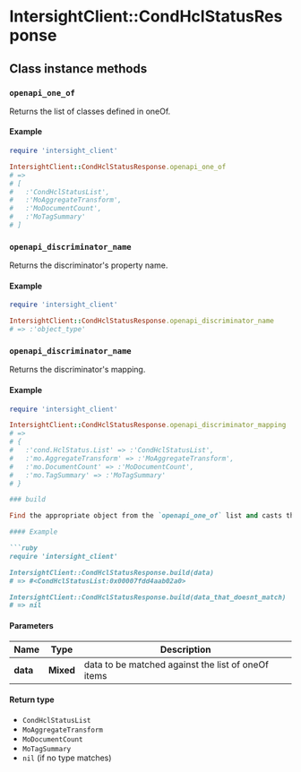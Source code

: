 # IntersightClient::CondHclStatusResponse

## Class instance methods

### `openapi_one_of`

Returns the list of classes defined in oneOf.

#### Example

```ruby
require 'intersight_client'

IntersightClient::CondHclStatusResponse.openapi_one_of
# =>
# [
#   :'CondHclStatusList',
#   :'MoAggregateTransform',
#   :'MoDocumentCount',
#   :'MoTagSummary'
# ]
```

### `openapi_discriminator_name`

Returns the discriminator's property name.

#### Example

```ruby
require 'intersight_client'

IntersightClient::CondHclStatusResponse.openapi_discriminator_name
# => :'object_type'
```

### `openapi_discriminator_name`

Returns the discriminator's mapping.

#### Example

```ruby
require 'intersight_client'

IntersightClient::CondHclStatusResponse.openapi_discriminator_mapping
# =>
# {
#   :'cond.HclStatus.List' => :'CondHclStatusList',
#   :'mo.AggregateTransform' => :'MoAggregateTransform',
#   :'mo.DocumentCount' => :'MoDocumentCount',
#   :'mo.TagSummary' => :'MoTagSummary'
# }

### build

Find the appropriate object from the `openapi_one_of` list and casts the data into it.

#### Example

```ruby
require 'intersight_client'

IntersightClient::CondHclStatusResponse.build(data)
# => #<CondHclStatusList:0x00007fdd4aab02a0>

IntersightClient::CondHclStatusResponse.build(data_that_doesnt_match)
# => nil
```

#### Parameters

| Name | Type | Description |
| ---- | ---- | ----------- |
| **data** | **Mixed** | data to be matched against the list of oneOf items |

#### Return type

- `CondHclStatusList`
- `MoAggregateTransform`
- `MoDocumentCount`
- `MoTagSummary`
- `nil` (if no type matches)

